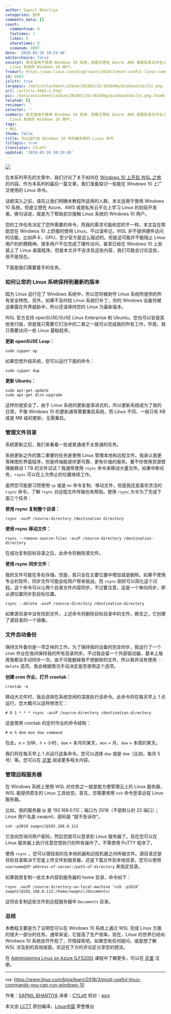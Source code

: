 ```yaml
---
author: Sapnil Bhartiya
categories: 技术
comments_data: []
count:
  commentnum: 0
  favtimes: 1
  likes: 0
  sharetimes: 0
  viewnum: 6897
date: '2018-03-26 10:29:46'
editorchoice: false
excerpt: 本文适用于使用 Windows 10 系统，但是又想在 Azure、AWS 或是私有云平台上学习 Linux 的初级开发者。换句话说，就是为了帮助初次接触
  Linux 系统的 Windows 10 用户。
fromurl: https://www.linux.com/blog/learn/2018/3/most-useful-linux-commands-you-can-run-windows-10
id: 9483
islctt: true
largepic: /data/attachment/album/201803/26/102949gcbzzbbae5vbc72c.png
url: /article-9483-1.html
pic: /data/attachment/album/201803/26/102949gcbzzbbae5vbc72c.png.thumb.jpg
related: []
reviewer: ''
selector: ''
summary: 本文适用于使用 Windows 10 系统，但是又想在 Azure、AWS 或是私有云平台上学习 Linux 的初级开发者。换句话说，就是为了帮助初次接触
  Linux 系统的 Windows 10 用户。
tags:
- WSL
thumb: false
title: 可以运行在 Windows 10 中的最实用的 Linux 命令
titlepic: true
translator: CYLeft
updated: '2018-03-26 10:29:46'
---
```


![](/data/attachment/album/201803/26/102949gcbzzbbae5vbc72c.png)


在本系列早先的文章中，我们讨论了关于如何在 [Windows 10 上开启 WSL 之旅](https://www.linux.com/blog/learn/2018/2/how-get-started-using-wsl-windows-10) 的内容。作为本系列的最后一篇文章，我们准备探讨一些能在 Windows 10 上广泛使用的 Linux 命令。


话题深入之前，请先让我们明确本教程所适用的人群。本文适用于使用 Windows 10 系统，但是又想在 Azure、AWS 或是私有云平台上学习 Linux 的初级开发者。换句话说，就是为了帮助初次接触 Linux 系统的 Windows 10 用户。


您的工作任务决定了您所需要的命令，而我的需求可能和您的不一样。本文旨在帮助您在 Windwos 10 上舒服的使用 Linux。不过请牢记，WSL 并不提供硬件访问的功能，比如声卡、GPU，至少官方是这么描述的。但是这可能并不能阻止 Linux 用户的折腾精神。很多用户不仅完成了硬件访问，甚至已经在 Windows 10 上安装上了 Linux 桌面程序。但是本文并不会涉及这些内容，我们可能会讨论这些，但不是现在。


下面是我们需要着手的任务。


### 如何让您的 Linux 系统保持到最新的版本


因为 Linux 运行在了 Windows 系统中，所以您将被剥夺 Linux 系统所提供的所有安全特性。另外，如果不及时给 Linux 系统打补丁，你的 Windows 设备将被迫暴露在外界威胁中，所以还请保持您的 Linux 为最新版本。


WSL 官方支持 openSUSE/SUSE Linux Enterprise 和 Ubuntu。您也可以安装其他发行版，但是我只需要它们当中的二者之一就可以完成我的所有工作，毕竟，我只需要访问一些 Linux 基础程序。


**更新 openSUSE Leap：**



```
sudo zypper up

```

如果您想升级系统，您可以运行下面的命令：



```
sudo zypper dup

```

**更新 Ubuntu：**



```
sudo apt-get update
sudo apt-get dist-upgrade

```

这样你就安全了，由于 Linux 系统的更新是渐进式的，所以更新系统成为了我的日常。不像 Windows 10 的更新通常需要重启系统，而 Linux 不同，一般只有 KB 或是 MB 级的更新，无需重启。


### 管理文件目录


系统更新之后，我们来看看一些或普通或不太普通的任务。


系统更新之外的第二重要的任务是使用 Linux 管理本地和远程文件。我承认我更青睐图形界面程序，但是终端能提供更可靠、更有价值的服务。要不你使用资源管理器移动 1 TB 的文件试试？我通常使用 `rsync` 命令来移动大量文件。如果中断任务，`rsync` 可以在上次停止的位置继续工作。


虽然您可能更习惯使用 `cp` 或是 `mv` 命令复制、移动文件，但是我还是喜欢灵活的 `rsync` 命令，了解 `rsync` 对远程文件传输也有帮助。使用 `rsync` 大半为了完成下面三个任务：


**使用 rsync 复制整个目录：**



```
rsync -avzP /source-directory /destination directory

```

**使用 rsync 移动文件：**



```
rsync --remove-source-files -avzP /source-directory /destination-directory

```

在成功复制目标目录之后，此命令将删除源文件。


**使用 rsync 同步文件：**


我的文件可能在多处存储。但是，我只会在主要位置中增加或是删除。如果不使用专业的软件，同步文件可能会给用户带来挑战，而 `rsync` 刚好可以简化这个过程。这个命令可以让两个目录文件内容同步。不过要注意，这是一个单向同步，即从源位置同步到目标位置。



```
rsync --delete -avzP /source-directory /destination-directory

```

如果源目录中没有找到文件，上述命令将删除目标目录中的文件。换言之，它创建了源目录的一个镜像。


### 文件自动备份


保持文件备份是一项乏味的工作。为了保持我的设备的完全同步，我运行了一个 cron 作业在夜间保持我的所有目录同步。不过我会留一个外部驱动器，基本上每周我都会手动同步一次。由于可能删掉我不想删除的文件，所以我并没有使用 `--delete` 选项。我会根据情况手动决定是否使用这个选项。


**创建 cron 作业，打开 crontab：**



```
crontab -e

```

移动大文件时，我会选择在系统空闲的深夜执行该命令。此命令将在每天早上 1 点运行，您大概可以这样修改它：



```
# 0 1 * * * rsync -avzP /source-directory /destination-directory

```

这是使用 crontab 的定时作业的命令结构：



```
# m h dom mon dow command

```

在此，`m` = 分钟，`h` = 小时，`dom` = 本月的某天，`mon` = 月，`dow` = 本周的某天。


我们将在每天早上 1 点运行这条命令。您可以选择 `dow` 或是 `dom`（比如，每月 5 号）等。您可以在 [这里](http://www.adminschoice.com/crontab-quick-reference) 阅读更多相关内容。


### 管理远程服务器


在 Windows 系统上使用 WSL 的优势之一就是能方便管理云上的 Linux 服务器，WSL 能提供原生的 Linux 工具给您。首先，您需要使用 `ssh` 命令登录远程 Linux 服务器。


比如，我的服务器 ip 是 192.168.0.112；端口为 2018（不是默认的 22 端口）；Linux 用户名是 swapnil，密码是 “就不告诉你”。



```
ssh -p2018 swapnil@192.168.0.112

```

它会向您询问用户密码，然后您就可以登录到 Linux 服务器了。现在您可以在 Linux 服务器上执行任意您想执行的所有操作了。不需使用 PuTTY 程序了。


使用 `rsync` ，您可以很轻易的在本地机器和远程机器之间传输文件。源目录还是目标目录取决于您是上传文件到服务器，还是下载文件到本地目录，您可以使用 `username@IP-address-of-server:/path-of-directory` 来指定目录。


如果我想复制一些文本内容到服务器的 home 目录，命令如下：



```
rsync -avzP /source-directory-on-local-machine ‘ssh -p2018’ swapnil@192.168.0.112:/home/swapnil/Documents/

```

这将会复制这些文件到远程服务器中 `Documents` 目录。


### 总结


本教程主要是为了证明您可以在 Windows 10 系统上通过 WSL 完成 Linux 方面的很大一部分的任务。通常来说，它提高了生产效率。现在，Linux 的世界已经向 Windwos 10 系统张开怀抱了，尽情探索吧。如果您有任何疑问，或是想了解 WSL 涉及到的其他层面，欢迎在下方的评论区分享您的想法。


在 [Administering Linux on Azure (LFS205)](https://training.linuxfoundation.org/linux-courses/system-administration-training/administering-linux-on-azure) 课程中了解更多，可以在 [这里](http://bit.ly/2FpFtPg) 注册。




---


via: <https://www.linux.com/blog/learn/2018/3/most-useful-linux-commands-you-can-run-windows-10>


作者：[SAPNIL BHARTIYA](https://www.linux.com/users/arnieswap) 译者：[CYLeft](https://github.com/CYLeft) 校对：[wxy](https://github.com/wxy)


本文由 [LCTT](https://github.com/LCTT/TranslateProject) 原创编译，[Linux中国](https://linux.cn/) 荣誉推出
